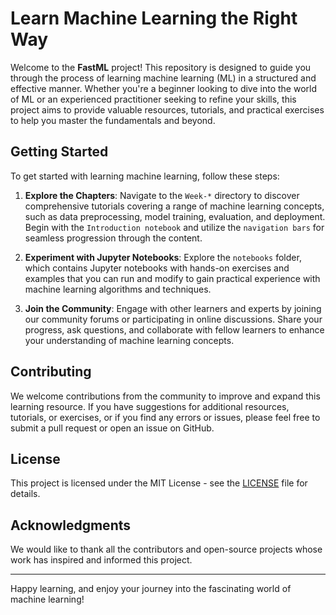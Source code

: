 # Learn Machine Learning the Right Way

Welcome to the **FastML** project! This repository is designed to guide you through the process of learning machine learning (ML) in a structured and effective manner. Whether you're a beginner looking to dive into the world of ML or an experienced practitioner seeking to refine your skills, this project aims to provide valuable resources, tutorials, and practical exercises to help you master the fundamentals and beyond.

## Getting Started

To get started with learning machine learning, follow these steps:

1. **Explore the Chapters**: Navigate to the `Week-*` directory to discover comprehensive tutorials covering a range of machine learning concepts, such as data preprocessing, model training, evaluation, and deployment. Begin with the `Introduction notebook` and utilize the `navigation bars` for seamless progression through the content.

2. **Experiment with Jupyter Notebooks**: Explore the `notebooks` folder, which contains Jupyter notebooks with hands-on exercises and examples that you can run and modify to gain practical experience with machine learning algorithms and techniques.

3. **Join the Community**: Engage with other learners and experts by joining our community forums or participating in online discussions. Share your progress, ask questions, and collaborate with fellow learners to enhance your understanding of machine learning concepts.

## Contributing

We welcome contributions from the community to improve and expand this learning resource. If you have suggestions for additional resources, tutorials, or exercises, or if you find any errors or issues, please feel free to submit a pull request or open an issue on GitHub.

## License

This project is licensed under the MIT License - see the [LICENSE](LICENSE) file for details.

## Acknowledgments

We would like to thank all the contributors and open-source projects whose work has inspired and informed this project.

---

Happy learning, and enjoy your journey into the fascinating world of machine learning!


